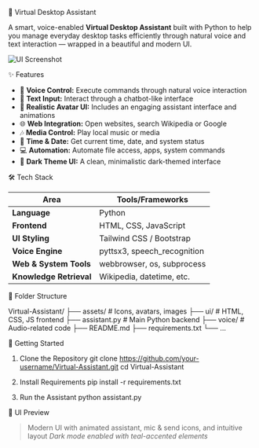 🧠 Virtual Desktop Assistant

A smart, voice-enabled **Virtual Desktop Assistant** built with Python to help you manage everyday desktop tasks efficiently through natural voice and text interaction — wrapped in a beautiful and modern UI.

![UI Screenshot](https://i.ibb.co/7NkgV5n5/image.png)

✨ Features

- 🎤 **Voice Control:** Execute commands through natural voice interaction
- 💬 **Text Input:** Interact through a chatbot-like interface
- 🤖 **Realistic Avatar UI:** Includes an engaging assistant interface and animations
- 🌐 **Web Integration:** Open websites, search Wikipedia or Google
- 🎶 **Media Control:** Play local music or media
- 📅 **Time & Date:** Get current time, date, and system status
- 💻 **Automation:** Automate file access, apps, system commands
- 🌙 **Dark Theme UI:** A clean, minimalistic dark-themed interface

 
 🛠️ Tech Stack

| Area       | Tools/Frameworks |
|------------|------------------|
| **Language** | Python |
| **Frontend** | HTML, CSS, JavaScript |
| **UI Styling** | Tailwind CSS / Bootstrap |
| **Voice Engine** | pyttsx3, speech_recognition |
| **Web & System Tools** | webbrowser, os, subprocess |
| **Knowledge Retrieval** | Wikipedia, datetime, etc. |

 📂 Folder Structure


Virtual-Assistant/
├── assets/               # Icons, avatars, images
├── ui/                   # HTML, CSS, JS frontend
├── assistant.py          # Main Python backend
├── voice/                # Audio-related code
├── README.md
├── requirements.txt
└── ...

🚀 Getting Started

1. Clone the Repository
git clone https://github.com/your-username/Virtual-Assistant.git
cd Virtual-Assistant

2. Install Requirements
pip install -r requirements.txt

3. Run the Assistant
python assistant.py

📸 UI Preview

> Modern UI with animated assistant, mic & send icons, and intuitive layout
> *Dark mode enabled with teal-accented elements*


